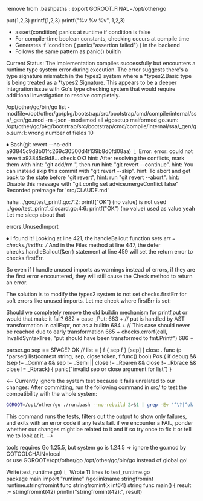 <!-- remove GOROOT_FINAL for release! -->
 remove from .bashpaths : 
export GOROOT_FINAL=/opt/other/go 


put(1,2,3)
printf(1,2,3)
printf("%v %v %v", 1,2,3)

  - assert(condition) panics at runtime if condition is false
  - For compile-time boolean constants, checking occurs at compile time
  - Generates if !condition { panic("assertion failed") } in the backend
  - Follows the same pattern as panic() builtin

  Current Status:
  The implementation compiles successfully but encounters a runtime type system error during execution. The error
   suggests there's a type signature mismatch in the types2 system where a *types2.Basic type is being treated as
   a *types2.Signature. This appears to be a deeper integration issue with Go's type checking system that would
  require additional investigation to resolve completely.


/opt/other/go/bin/go list -modfile=/opt/other/go/pkg/bootstrap/src/bootstrap/cmd/compile/internal/ssa/_gen/go.mod -m -json -mod=mod all #gosetup
malformed go.sum:
/opt/other/go/pkg/bootstrap/src/bootstrap/cmd/compile/internal/ssa/_gen/go.sum:1: wrong number of fields 10


⏺ Bash(git revert --no-edit a93845c9d8b01fc269c30500d4f139b8d0fd08aa)
  ⎿  Error: error: could not revert a93845c9d8... check OK!
     hint: After resolving the conflicts, mark them with
     hint: "git add/rm <pathspec>", then run
     hint: "git revert --continue".
     hint: You can instead skip this commit with "git revert --skip".
     hint: To abort and get back to the state before "git revert",
     hint: run "git revert --abort".
     hint: Disable this message with "git config set advice.mergeConflict false"
     Recorded preimage for 'src/CLAUDE.md'

haha 
       ../goo/test_printf.go:7:2: printf("OK") (no value) is not used
   ../goo/test_printf_discard.go:4:6: printf("OK") (no value) used as value
  yeah Let me sleep about that     



errors.UnusedImport

  ⏺ I found it! Looking at line 421, the handleBailout function sets *err = checks.firstErr. /* And in the Files 
  method at line 447, the defer checks.handleBailout(&err) statement at line 459 will set the return error to
  checks.firstErr.

  So even if I handle unused imports as warnings instead of errors, if they are the first error encountered, they
   will still cause the Check method to return an error.

  The solution is to modify the types2 system to not set checks.firstErr for soft errors like unused imports. Let
   me check where firstErr is set:


Should we completely remove the old buildin mechanism for printf,put or would that make it fail?
       682 +    case _Put:
       683 +      // put is handled by AST transformation in callExpr, not as a builtin
       684 +      // This case should never be reached due to early transformation
       685 +      checks.errorf(call, InvalidSyntaxTree, "put should have been transformed to fmt.Printf")
       686 +  

parser.go
sep == SPACE? OK
// list = [ f { sep f } [sep] ] close .
func (p *parser) list(context string, sep, close token, f func() bool) Pos {
	if debug && (sep != _Comma && sep != _Semi || close != _Rparen && close != _Rbrace && close != _Rbrack) {
		panic("invalid sep or close argument for list")
	}


<--
Currently ignore the system test because it fails unrelated to our changes:
After committing, run the following command in src/ to test the compatibility with the whole system:
```bash
GOROOT=/opt/other/go ./run.bash --no-rebuild 2>&1 | grep -Ev '^\?|^ok ' | grep -m1 FAIL && exit 1
```
This command runs the tests, filters out the output to show only failures, and exits with an error code if any tests fail.
if we encounter a FAIL, ponder whether our changes might be related to it and if so try once to fix it or tell me to look at it.
-->



tools requires Go 1.25.5, but system go is 1.24.5 => 
ignore the go.mod by GOTOOLCHAIN=local  
or use GOROOT=/opt/other/go /opt/other/go/bin/go instead of global go!


 Write(test_runtime.go)
  ⎿  Wrote 11 lines to test_runtime.go                
     package main
     import "runtime"
     //go:linkname stringfromint runtime.stringfromint
     func stringfromint(x int64) string
     func main() {
         result := stringfromint(42)
         println("stringfromint(42):", result)